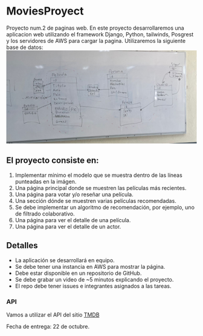 # MoviesProyect
Proyecto num.2 de paginas web.
En este proyecto desarrollaremos una aplicacion web utilizando el framework Django, Python, tailwinds, Posgrest y los servidores de AWS para cargar la pagina. 
Utilizaremos la siguiente base de datos: 
![modelo](Modelo.jpg)

## El proyecto consiste en:

1. Implementar mínimo el modelo que se muestra dentro de las líneas punteadas en la imágen.
2. Una página principal donde se muestren las películas más recientes.
3. Una página para votar y/o reseñar una película.
4. Una sección dónde se muestren varias películas recomendadas.
5. Se debe implementar un algoritmo de recomendación, por ejemplo, uno de filtrado colaborativo.
6. Una página para ver el detalle de una película.
7. Una página para ver el detalle de un actor.

## Detalles

* La aplicación se desarrollará en equipo.
* Se debe tener una instancia en AWS para mostrar la página.
* Debe estar disponible en un repositorio de GitHub.
* Se debe grabar un video de ~5 minutos explicando el proyecto.
* El repo debe tener issues e integrantes asignados a las tareas.

### API

Vamos a utilizar el API del sitio [TMDB](https://developer.themoviedb.org)

Fecha de entrega: 22 de octubre.
